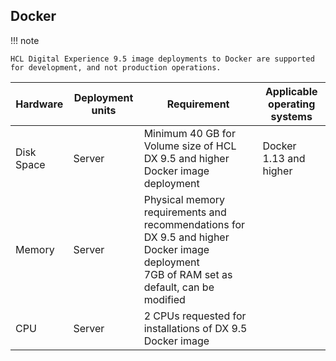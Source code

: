 ## Docker

!!! note

    HCL Digital Experience 9.5 image deployments to Docker are supported for development, and not production operations.

|Hardware|Deployment units|Requirement|Applicable operating systems|
|------------------|-----|------|-------------|
|Disk Space|Server|Minimum 40 GB for Volume size of HCL DX 9.5 and higher Docker image deployment|Docker 1.13 and higher|
|Memory|Server|Physical memory requirements and recommendations for DX 9.5 and higher Docker image deployment<br/>7GB of RAM set as default, can be modified||
|CPU|Server|2 CPUs requested for installations of DX 9.5 Docker image||

